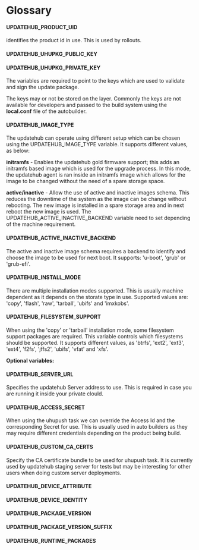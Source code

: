 # Glossary

#### UPDATEHUB_PRODUCT_UID
 identifies the product id in use. This is used by rollouts.

#### UPDATEHUB_UHUPKG_PUBLIC_KEY   

#### UPDATEHUB_UHUPKG_PRIVATE_KEY   

  The variables are required to point to the keys which are used to validate and
sign the update package.  

  The keys may or not be stored on the layer. Commonly the keys are not available
for developers and passed to the build system using the **local.conf** file of
the autobuilder.

#### UPDATEHUB_IMAGE_TYPE 
The updatehub can operate using different setup
which can be chosen using the UPDATEHUB_IMAGE_TYPE variable. It supports
different values, as below:

  **initramfs** - Enables the updatehub gold firmware support; this adds an
  initramfs based image which is used for the upgrade process. In this mode,
  the updatehub agent is ran inside an initramfs image which allows for the
  image to be changed without the need of a spare storage space.

  **active/inactive** - Allow the use of active and inactive images schema.
  This reduces the downtime of the system as the image can be change without
  rebooting. The new image is installed in a spare storage area and in next
  reboot the new image is used. The UPDATEHUB_ACTIVE_INACTIVE_BACKEND variable
  need to set depending of the machine requirement.

#### UPDATEHUB_ACTIVE_INACTIVE_BACKEND 
The active and inactive image schema
  requires a backend to identify and choose the image to be used for next boot.
  It supports: 'u-boot', 'grub' or 'grub-efi'.

#### UPDATEHUB_INSTALL_MODE
There are multiple installation modes supported.
  This is usually machine dependent as it depends on the storate type in use.
  Supported values are: 'copy', 'flash', 'raw', 'tarball', 'ubifs' and 'imxkobs'.

#### UPDATEHUB_FILESYSTEM_SUPPORT 
When using the 'copy' or 'tarball'
installation mode, some filesystem support packages are required.
This variable controls which filesystems should be supported. It supports
different values, as 'btrfs', 'ext2', 'ext3', 'ext4', 'f2fs', 'jffs2', 'ubifs',
'vfat' and 'xfs'.   

  **Optional variables:**

#### UPDATEHUB_SERVER_URL

   Specifies the updatehub Server address to use. This is required in
   case you are running it inside your private clould.

#### UPDATEHUB_ACCESS_SECRET 

   When using the uhupush task we can override the Access Id and the
   corresponding Secret for use. This is usually used in auto builders
   as they may require different credentials depending on the product
   being build.

#### UPDATEHUB_CUSTOM_CA_CERTS
Specify the CA certificate bundle to be used
for uhupush task. It is currently used by updatehub staging server for tests but
may be interesting for other users when doing custom server deployments.

#### UPDATEHUB_DEVICE_ATTRIBUTE 

#### UPDATEHUB_DEVICE_IDENTITY 

#### UPDATEHUB_PACKAGE_VERSION  

#### UPDATEHUB_PACKAGE_VERSION_SUFFIX

#### UPDATEHUB_RUNTIME_PACKAGES


